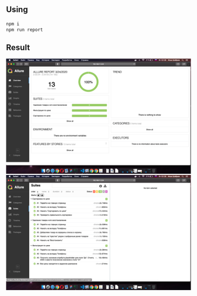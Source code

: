 ## Using
	npm i
	npm run report
## Result
![](https://github.com/llifeboa/beeinterns-wdio-tests/blob/master/screenshots/s_0.png?raw=true)
![](https://github.com/llifeboa/beeinterns-wdio-tests/blob/master/screenshots/s_1.png?raw=true)
